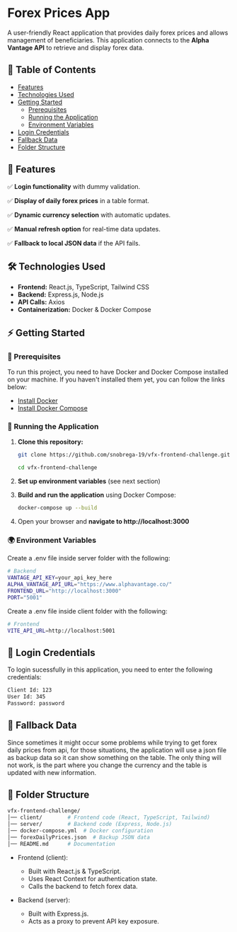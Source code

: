 # Forex Prices App

A user-friendly React application that provides daily forex prices and allows management of beneficiaries. This application connects to the **Alpha Vantage API** to retrieve and display forex data.

## 📌 Table of Contents

- [Features](#-features)
- [Technologies Used](#-technologies-used)
- [Getting Started](#-getting-started)
  - [Prerequisites](#-prerequisites)
  - [Running the Application](#-running-the-application)
  - [Environment Variables](#-environment-variables)
- [Login Credentials](#-login-credentials)  
- [Fallback Data](#-fallback-data)  
- [Folder Structure](#-folder-structure)  


## 🚀 Features

✅ **Login functionality** with dummy validation.

✅ **Display of daily forex prices** in a table format.

✅ **Dynamic currency selection** with automatic updates.

✅ **Manual refresh option** for real-time data updates.

✅ **Fallback to local JSON data** if the API fails.

## 🛠 Technologies Used

- **Frontend:** React.js, TypeScript, Tailwind CSS  
- **Backend:** Express.js, Node.js  
- **API Calls:** Axios  
- **Containerization:** Docker & Docker Compose 

## ⚡ Getting Started

### 📌 Prerequisites

To run this project, you need to have Docker and Docker Compose installed on your machine. If you haven't installed them yet, you can follow the links below:

- [Install Docker](https://docs.docker.com/get-docker/)
- [Install Docker Compose](https://docs.docker.com/compose/install/)

### 🏃 Running the Application

1. **Clone this repository:**

   ```bash
   git clone https://github.com/snobrega-19/vfx-frontend-challenge.git

   cd vfx-frontend-challenge
   ```

2. **Set up environment variables** (see next section)

3. **Build and run the application** using Docker Compose:
 
    ```bash
    docker-compose up --build
    ```
4. Open your browser and **navigate to http://localhost:3000**

### 🌍 Environment Variables

Create a .env file inside server folder with the following:
   ```bash
   # Backend
   VANTAGE_API_KEY=your_api_key_here
   ALPHA_VANTAGE_API_URL="https://www.alphavantage.co/"
   FRONTEND_URL="http://localhost:3000"
   PORT="5001"
   ````
Create a .env file inside client folder with the following:
   ```bash
   # Frontend
   VITE_API_URL=http://localhost:5001
   ```
    

## 🔑 Login Credentials

To login sucessfully in this application, you need to enter the following credentials:
   ```bash
   Client Id: 123
   User Id: 345
   Password: password
   ```

## 🔄 Fallback Data

Since sometimes it might occur some problems while trying to get forex daily prices from api, for those situations, the application will use a json file as backup data so it can show something on the table. The only thing will not work, is the part where you change the currency and the table is updated with new information.


## 📂 Folder Structure

  ```bash
  vfx-frontend-challenge/
  │── client/        # Frontend code (React, TypeScript, Tailwind)
  │── server/        # Backend code (Express, Node.js)
  │── docker-compose.yml  # Docker configuration
  │── forexDailyPrices.json  # Backup JSON data
  │── README.md      # Documentation
  ```

- Frontend (client):
    - Built with React.js & TypeScript.
    - Uses React Context for authentication state.
    - Calls the backend to fetch forex data.

- Backend (server):
    - Built with Express.js.
    - Acts as a proxy to prevent API key exposure.
